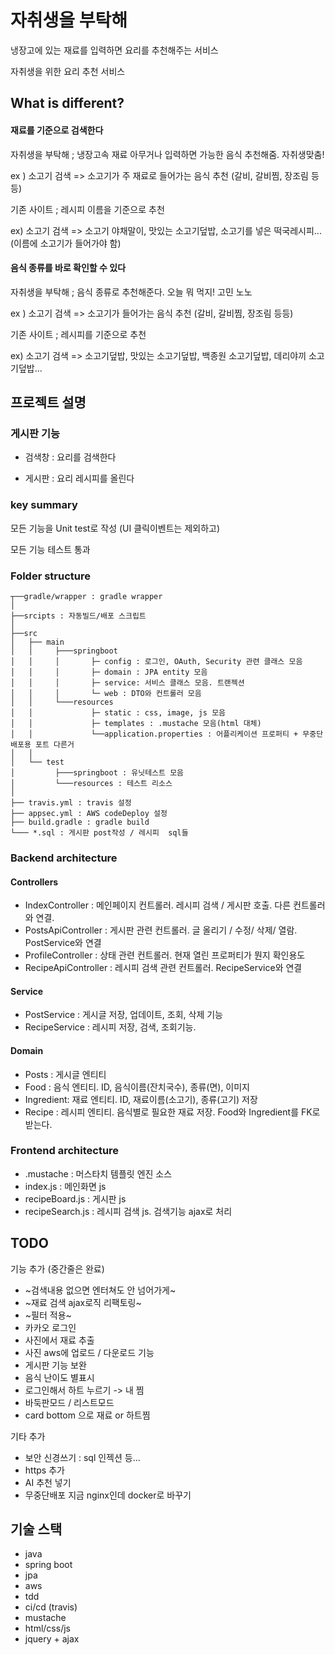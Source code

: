 # 자취생을 부탁해

냉장고에 있는 재료를 입력하면 요리를 추천해주는 서비스

자취생을 위한 요리 추천 서비스


## What is different?

#### 재료를 기준으로 검색한다

자취생을 부탁해 ; 냉장고속 재료 아무거나 입력하면 가능한 음식 추천해줌. 자취생맞춤!

ex ) 소고기 검색 => 소고기가 주 재료로 들어가는 음식 추천 (갈비, 갈비찜, 장조림 등등)

기존 사이트 ; 레시피 이름을 기준으로 추천

ex) 소고기 검색 => 소고기 야채말이, 맛있는 소고기덮밥, 소고기를 넣은 떡국레시피... (이름에 소고기가 들어가야 함)


#### 음식 종류를 바로 확인할 수 있다

자취생을 부탁해 ; 음식 종류로 추천해준다. 오늘 뭐 먹지! 고민 노노

ex ) 소고기 검색 => 소고기가 들어가는 음식 추천 (갈비, 갈비찜, 장조림 등등)

기존 사이트 ; 레시피를 기준으로 추천

ex) 소고기 검색 => 소고기덮밥, 맛있는 소고기덮밥, 백종원 소고기덮밥, 데리야끼 소고기덮밥...


## 프로젝트 설명


### 게시판 기능

- 검색창 : 요리를 검색한다

- 게시판 : 요리 레시피를 올린다

### key summary

모든 기능을 Unit test로 작성 (UI 클릭이벤트는 제외하고)

모든 기능 테스트 통과

### Folder structure

```
┬──gradle/wrapper : gradle wrapper
│
├──srcipts : 자동빌드/배포 스크립트 
│
├──src
│   ├── main
│   │     ├───springboot
│   │     │       ├─ config : 로그인, OAuth, Security 관련 클래스 모음
│   │     │       ├─ domain : JPA entity 모음
│   │     │       ├─ service: 서비스 클래스 모음. 트랜젝션
│   │     │       └─ web : DTO와 컨트롤러 모음
│   │     └───resources
│   │             ├─ static : css, image, js 모음
│   │             ├─ templates : .mustache 모음(html 대체)
│   │             └──application.properties : 어플리케이션 프로퍼티 + 무중단 배포용 포트 다른거
│   │ 
│   └── test
│         ├───springboot : 유닛테스트 모음
│         └───resources : 테스트 리소스 
│
├── travis.yml : travis 설정
├── appsec.yml : AWS codeDeploy 설정
├── build.gradle : gradle build
└─── *.sql : 게시판 post작성 / 레시피  sql들

```

### Backend architecture

#### Controllers 

- IndexController : 메인페이지 컨트롤러. 레시피 검색 / 게시판 호출. 다른 컨트롤러와 연결.
- PostsApiController : 게시판 관련 컨트롤러. 글 올리기 / 수정/ 삭제/ 열람. PostService와 연결
- ProfileController : 상태 관련 컨트롤러. 현재 열린 프로퍼티가 뭔지 확인용도
- RecipeApiController : 레시피 검색 관련 컨트롤러. RecipeService와 연결

#### Service

- PostService : 게시글 저장, 업데이트, 조회, 삭제 기능
- RecipeService : 레시피 저장, 검색, 조회기능. 

#### Domain

- Posts : 게시글 엔티티
- Food : 음식 엔티티. ID, 음식이름(잔치국수), 종류(면), 이미지
- Ingredient: 재료 엔티티. ID, 재료이름(소고기), 종류(고기) 저장
- Recipe : 레시피 엔티티. 음식별로 필요한 재료 저장. Food와 Ingredient를 FK로 받는다. 


### Frontend architecture

- .mustache : 머스타치 템플릿 엔진 소스
- index.js : 메인화면 js
- recipeBoard.js : 게시판 js
- recipeSearch.js : 레시피 검색 js. 검색기능 ajax로 처리



## TODO

기능 추가 (중간줄은 완료)

- ~검색내용 없으면 엔터쳐도 안 넘어가게~
- ~재료 검색 ajax로직 리팩토링~ 
- ~필터 적용~
- 카카오 로그인
- 사진에서 재료 추출
- 사진 aws에 업로드 / 다운로드 기능
- 게시판 기능 보완
- 음식 난이도 별표시
- 로그인해서 하트 누르기 -> 내 찜
- 바둑판모드 / 리스트모드
- card bottom 으로 재료 or  하트찜

기타 추가

- 보안 신경쓰기 : sql 인젝션 등...
- https 추가
- AI 추천 넣기
- 무중단배포 지금 nginx인데 docker로 바꾸기


## 기술 스택

- java
- spring boot
- jpa
- aws
- tdd
- ci/cd (travis)
- mustache
- html/css/js
- jquery + ajax
